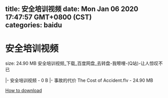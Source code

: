 
title: 安全培训视频
date: Mon Jan 06 2020 17:47:57 GMT+0800 (CST)    
categories: baidu
---

# 安全培训视频
size: 24.90 MB
 安全培训视频_下载_百度网盘_去转盘-我嚓哩-(Q站)-让人惊叹不已
 
|- 安全培训视频 - 0 B
|- 事故的代价 The Cost of Accident.flv - 24.90 MB

[How to download](https://bpcam.bemobtrk.com/go/2ceec3aa-1ca2-46d6-b9ff-aaa5c184517c?jno=2376)
